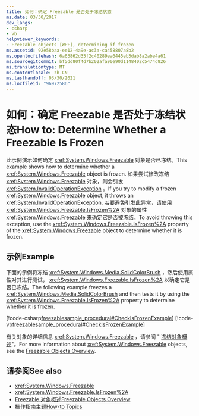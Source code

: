 ```yaml
---
title: 如何：确定 Freezable 是否处于冻结状态
ms.date: 03/30/2017
dev_langs:
- csharp
- vb
helpviewer_keywords:
- Freezable objects [WPF], determining if frozen
ms.assetid: 92e58baa-ee12-4a9e-ac3a-ca458807a8b2
ms.openlocfilehash: 6a63862d35f2c40289ea6445eb3dab8a2abe4a61
ms.sourcegitcommit: bf5dd80f4d7b202afa90e90d1148402c5474d826
ms.translationtype: MT
ms.contentlocale: zh-CN
ms.lasthandoff: 03/30/2021
ms.locfileid: "96972586"
---
```

# <a name="how-to-determine-whether-a-freezable-is-frozen"></a><span data-ttu-id="ee2d5-102">如何：确定 Freezable 是否处于冻结状态</span><span class="sxs-lookup"><span data-stu-id="ee2d5-102">How to: Determine Whether a Freezable Is Frozen</span></span>
<span data-ttu-id="ee2d5-103">此示例演示如何确定 <xref:System.Windows.Freezable> 对象是否已冻结。</span><span class="sxs-lookup"><span data-stu-id="ee2d5-103">This example shows how to determine whether a <xref:System.Windows.Freezable> object is frozen.</span></span> <span data-ttu-id="ee2d5-104">如果尝试修改冻结 <xref:System.Windows.Freezable> 对象，则会引发 <xref:System.InvalidOperationException> 。</span><span class="sxs-lookup"><span data-stu-id="ee2d5-104">If you try to modify a frozen <xref:System.Windows.Freezable> object, it throws an <xref:System.InvalidOperationException>.</span></span> <span data-ttu-id="ee2d5-105">若要避免引发此异常，请使用 <xref:System.Windows.Freezable.IsFrozen%2A> 对象的属性 <xref:System.Windows.Freezable> 来确定它是否被冻结。</span><span class="sxs-lookup"><span data-stu-id="ee2d5-105">To avoid throwing this exception, use the <xref:System.Windows.Freezable.IsFrozen%2A> property of the <xref:System.Windows.Freezable> object to determine whether it is frozen.</span></span>  
  
## <a name="example"></a><span data-ttu-id="ee2d5-106">示例</span><span class="sxs-lookup"><span data-stu-id="ee2d5-106">Example</span></span>  
 <span data-ttu-id="ee2d5-107">下面的示例将冻结 <xref:System.Windows.Media.SolidColorBrush> ，然后使用属性对其进行测试， <xref:System.Windows.Freezable.IsFrozen%2A> 以确定它是否已冻结。</span><span class="sxs-lookup"><span data-stu-id="ee2d5-107">The following example freezes a <xref:System.Windows.Media.SolidColorBrush> and then tests it by using the <xref:System.Windows.Freezable.IsFrozen%2A> property to determine whether it is frozen.</span></span>  
  
 [!code-csharp[freezablesample_procedural#CheckIsFrozenExample](~/samples/snippets/csharp/VS_Snippets_Wpf/freezablesample_procedural/CSharp/freezablesample.cs#checkisfrozenexample)]
 [!code-vb[freezablesample_procedural#CheckIsFrozenExample](~/samples/snippets/visualbasic/VS_Snippets_Wpf/freezablesample_procedural/visualbasic/freezablesample.vb#checkisfrozenexample)]  
  
 <span data-ttu-id="ee2d5-108">有关对象的详细信息 <xref:System.Windows.Freezable> ，请参阅 " [冻结对象概述](freezable-objects-overview.md)"。</span><span class="sxs-lookup"><span data-stu-id="ee2d5-108">For more information about <xref:System.Windows.Freezable> objects, see the [Freezable Objects Overview](freezable-objects-overview.md).</span></span>  
  
## <a name="see-also"></a><span data-ttu-id="ee2d5-109">请参阅</span><span class="sxs-lookup"><span data-stu-id="ee2d5-109">See also</span></span>

- <xref:System.Windows.Freezable>
- <xref:System.Windows.Freezable.IsFrozen%2A>
- [<span data-ttu-id="ee2d5-110">Freezable 对象概述</span><span class="sxs-lookup"><span data-stu-id="ee2d5-110">Freezable Objects Overview</span></span>](freezable-objects-overview.md)
- [<span data-ttu-id="ee2d5-111">操作指南主题</span><span class="sxs-lookup"><span data-stu-id="ee2d5-111">How-to Topics</span></span>](base-elements-how-to-topics.md)
